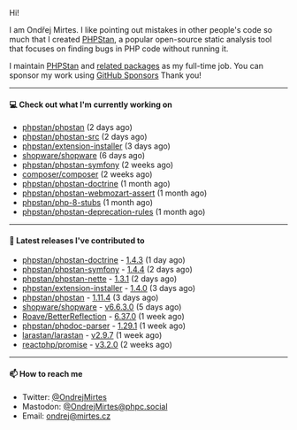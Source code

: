 Hi!

I am Ondřej Mirtes. I like pointing out mistakes in other people's code so much that I created [PHPStan](https://phpstan.org/), a popular open-source static analysis tool that focuses on finding bugs in PHP code without running it.

I maintain [PHPStan](https://github.com/phpstan/phpstan) and [related packages](https://github.com/phpstan/) as my full-time job. You can sponsor my work using [GitHub Sponsors](https://github.com/sponsors/ondrejmirtes) Thank you!

---

#### 💻 Check out what I'm currently working on

- [phpstan/phpstan](https://github.com/phpstan/phpstan) (2 days ago)
- [phpstan/phpstan-src](https://github.com/phpstan/phpstan-src) (2 days ago)
- [phpstan/extension-installer](https://github.com/phpstan/extension-installer) (3 days ago)
- [shopware/shopware](https://github.com/shopware/shopware) (6 days ago)
- [phpstan/phpstan-symfony](https://github.com/phpstan/phpstan-symfony) (2 weeks ago)
- [composer/composer](https://github.com/composer/composer) (2 weeks ago)
- [phpstan/phpstan-doctrine](https://github.com/phpstan/phpstan-doctrine) (1 month ago)
- [phpstan/phpstan-webmozart-assert](https://github.com/phpstan/phpstan-webmozart-assert) (1 month ago)
- [phpstan/php-8-stubs](https://github.com/phpstan/php-8-stubs) (1 month ago)
- [phpstan/phpstan-deprecation-rules](https://github.com/phpstan/phpstan-deprecation-rules) (1 month ago)

---

#### 🔭 Latest releases I've contributed to

- [phpstan/phpstan-doctrine](https://github.com/phpstan/phpstan-doctrine) - [1.4.3](https://github.com/phpstan/phpstan-doctrine/releases/tag/1.4.3) (1 day ago)
- [phpstan/phpstan-symfony](https://github.com/phpstan/phpstan-symfony) - [1.4.4](https://github.com/phpstan/phpstan-symfony/releases/tag/1.4.4) (2 days ago)
- [phpstan/phpstan-nette](https://github.com/phpstan/phpstan-nette) - [1.3.1](https://github.com/phpstan/phpstan-nette/releases/tag/1.3.1) (2 days ago)
- [phpstan/extension-installer](https://github.com/phpstan/extension-installer) - [1.4.0](https://github.com/phpstan/extension-installer/releases/tag/1.4.0) (3 days ago)
- [phpstan/phpstan](https://github.com/phpstan/phpstan) - [1.11.4](https://github.com/phpstan/phpstan/releases/tag/1.11.4) (3 days ago)
- [shopware/shopware](https://github.com/shopware/shopware) - [v6.6.3.0](https://github.com/shopware/shopware/releases/tag/v6.6.3.0) (5 days ago)
- [Roave/BetterReflection](https://github.com/Roave/BetterReflection) - [6.37.0](https://github.com/Roave/BetterReflection/releases/tag/6.37.0) (1 week ago)
- [phpstan/phpdoc-parser](https://github.com/phpstan/phpdoc-parser) - [1.29.1](https://github.com/phpstan/phpdoc-parser/releases/tag/1.29.1) (1 week ago)
- [larastan/larastan](https://github.com/larastan/larastan) - [v2.9.7](https://github.com/larastan/larastan/releases/tag/v2.9.7) (1 week ago)
- [reactphp/promise](https://github.com/reactphp/promise) - [v3.2.0](https://github.com/reactphp/promise/releases/tag/v3.2.0) (2 weeks ago)

---

#### 📫 How to reach me

- Twitter: [@OndrejMirtes](https://twitter.com/ondrejmirtes)
- Mastodon: [@OndrejMirtes@phpc.social](https://phpc.social/@OndrejMirtes)
- Email: [ondrej@mirtes.cz](mailto:ondrej@mirtes.cz)
